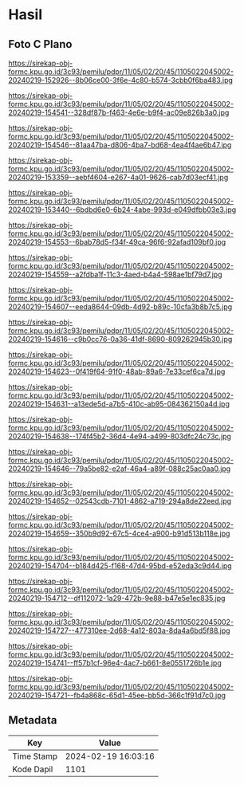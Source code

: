 # Hasil

## Foto C Plano

https://sirekap-obj-formc.kpu.go.id/3c93/pemilu/pdpr/11/05/02/20/45/1105022045002-20240219-152926--8b06ce00-3f6e-4c80-b574-3cbb0f6ba483.jpg

https://sirekap-obj-formc.kpu.go.id/3c93/pemilu/pdpr/11/05/02/20/45/1105022045002-20240219-154541--328df87b-f463-4e6e-b9f4-ac09e826b3a0.jpg

https://sirekap-obj-formc.kpu.go.id/3c93/pemilu/pdpr/11/05/02/20/45/1105022045002-20240219-154546--81aa47ba-d806-4ba7-bd68-4ea4f4ae6b47.jpg

https://sirekap-obj-formc.kpu.go.id/3c93/pemilu/pdpr/11/05/02/20/45/1105022045002-20240219-153359--aebf4604-e267-4a01-9626-cab7d03ecf41.jpg

https://sirekap-obj-formc.kpu.go.id/3c93/pemilu/pdpr/11/05/02/20/45/1105022045002-20240219-153440--6bdbd6e0-6b24-4abe-993d-e049dfbb03e3.jpg

https://sirekap-obj-formc.kpu.go.id/3c93/pemilu/pdpr/11/05/02/20/45/1105022045002-20240219-154553--6bab78d5-f34f-49ca-96f6-92afad109bf0.jpg

https://sirekap-obj-formc.kpu.go.id/3c93/pemilu/pdpr/11/05/02/20/45/1105022045002-20240219-154559--a2fdba1f-11c3-4aed-b4a4-598ae1bf79d7.jpg

https://sirekap-obj-formc.kpu.go.id/3c93/pemilu/pdpr/11/05/02/20/45/1105022045002-20240219-154607--eeda8644-09db-4d92-b89c-10cfa3b8b7c5.jpg

https://sirekap-obj-formc.kpu.go.id/3c93/pemilu/pdpr/11/05/02/20/45/1105022045002-20240219-154616--c9b0cc76-0a36-41df-8690-809262945b30.jpg

https://sirekap-obj-formc.kpu.go.id/3c93/pemilu/pdpr/11/05/02/20/45/1105022045002-20240219-154623--0f419f64-91f0-48ab-89a6-7e33cef6ca7d.jpg

https://sirekap-obj-formc.kpu.go.id/3c93/pemilu/pdpr/11/05/02/20/45/1105022045002-20240219-154631--a13ede5d-a7b5-410c-ab95-084362150a4d.jpg

https://sirekap-obj-formc.kpu.go.id/3c93/pemilu/pdpr/11/05/02/20/45/1105022045002-20240219-154638--174f45b2-36d4-4e94-a499-803dfc24c73c.jpg

https://sirekap-obj-formc.kpu.go.id/3c93/pemilu/pdpr/11/05/02/20/45/1105022045002-20240219-154646--79a5be82-e2af-46a4-a89f-088c25ac0aa0.jpg

https://sirekap-obj-formc.kpu.go.id/3c93/pemilu/pdpr/11/05/02/20/45/1105022045002-20240219-154652--02543cdb-7101-4862-a719-294a8de22eed.jpg

https://sirekap-obj-formc.kpu.go.id/3c93/pemilu/pdpr/11/05/02/20/45/1105022045002-20240219-154659--350b9d92-67c5-4ce4-a900-b91d513b118e.jpg

https://sirekap-obj-formc.kpu.go.id/3c93/pemilu/pdpr/11/05/02/20/45/1105022045002-20240219-154704--b184d425-f168-47d4-95bd-e52eda3c9d44.jpg

https://sirekap-obj-formc.kpu.go.id/3c93/pemilu/pdpr/11/05/02/20/45/1105022045002-20240219-154712--df112072-1a29-472b-9e88-b47e5e1ec835.jpg

https://sirekap-obj-formc.kpu.go.id/3c93/pemilu/pdpr/11/05/02/20/45/1105022045002-20240219-154727--477310ee-2d68-4a12-803a-8da4a6bd5f88.jpg

https://sirekap-obj-formc.kpu.go.id/3c93/pemilu/pdpr/11/05/02/20/45/1105022045002-20240219-154741--ff57b1cf-96e4-4ac7-b661-8e0551726b1e.jpg

https://sirekap-obj-formc.kpu.go.id/3c93/pemilu/pdpr/11/05/02/20/45/1105022045002-20240219-154721--fb4a868c-65d1-45ee-bb5d-366c1f91d7c0.jpg


## Metadata

| Key        | Value               |
| ---------- | ------------------- |
| Time Stamp | 2024-02-19 16:03:16 |
| Kode Dapil | 1101                |




